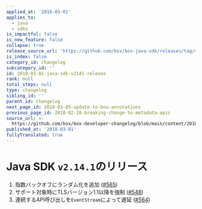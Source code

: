 ```yaml
---
applied_at: '2018-03-01'
applies_to:
  - java
  - sdks
is_impactful: false
is_new_feature: false
collapse: true
release_source_url: 'https://github.com/box/box-java-sdk/releases/tag/v2.14.1'
is_index: false
category_id: changelog
subcategory_id: ''
id: 2018-03-01-java-sdk-v2141-release
rank: null
total_steps: null
type: changelog
sibling_id: ''
parent_id: changelog
next_page_id: 2018-03-05-update-to-box-annotations
previous_page_id: 2018-02-28-breaking-change-to-metadata-apis
source_url: >-
  https://github.com/box/box-developer-changelog/blob/main/content/2018/03-01-java-sdk-v2141-release.md
published_at: '2018-03-01'
fullyTranslated: true
---
```

# Java SDK `v2.14.1`のリリース

1. 指数バックオフにランダム化を追加 ([#565](https://github.com/box/box-java-sdk/pull/565))
2. サポート対象時にTLSバージョン1.1以降を強制 ([#548](https://github.com/box/box-java-sdk/pull/548))
3. 連続するAPI呼び出しを`EventStream`によって遅延 ([#564](https://github.com/box/box-java-sdk/pull/564))

